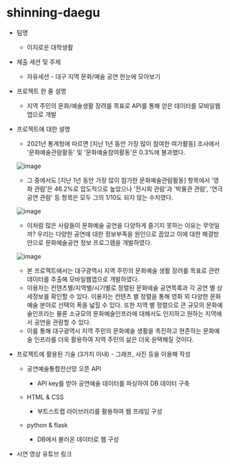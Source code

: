 # shinning-daegu
- 팀명
	- 이지로운 대학생활
  
- 제출 세션 및 주제
	- 자유세션 - 대구 지역 문화/예술 공연 한눈에 모아보기
  
- 프로젝트 한 줄 설명
	- 지역 주민의 문화/예술생활 장려를 목표로 API를 통해 얻은 데이터를 모바일웹앱으로 개발
  
- 프로젝트에 대한 설명
	- 2021년 통계청에 따르면 [지난 1년 동안 가장 많이 참여한 여가활동] 조사에서 '문화예술관람활동' 및 '문화예술참여활동'은 0.3%에 불과했다.

	![image](https://user-images.githubusercontent.com/93438663/192116528-f05831dd-20da-4e7e-a8cb-d7644b1020a9.png)

	- 그 중에서도 [지난 1년 동안 가장 많이 참가한 문화예술관람활동] 항목에서 '영화 관람'은 46.2%로 압도적으로 높았으나 
	'전시회 관람'과 '박물관 관람', '연극 공연 관람' 등 항목은 모두 그의 1/10도 되지 않는 수치였다. 
	
	![image](https://user-images.githubusercontent.com/93438663/192116676-55a23112-119d-4ef3-a0e4-ae9d28029ffe.png)

  	- 이처럼 많은 사람들이 문화예술 공연을 다양하게 즐기지 못하는 이유는 무엇일까? 우리는 다양한 공연에 대한 정보부족을 원인으로 꼽았고 이에 대한 해결방안으로 문화예술공연 정보 프로그램을 개발하였다.
	
	![image](https://user-images.githubusercontent.com/93438663/192116544-c451cfad-3f47-492c-814d-96ffe4ff2a7f.png)


  	- 본 프로젝트에서는 대구광역시 지역 주민의 문화예술 생활 장려를 목표로 관련 데이터를 추출해 모바일웹앱으로 개발하였다.
  	- 이용자는 컨텐츠별/지역별/시기별로 정렬된 문화에술 공연목록과 각 공연 별 상세정보를 확인할 수 있다. 이용자는 컨텐츠 별 정렬을 통해 영화 외 다양한 문화예술 분야로 선택의 폭을 넓힐 수 있다. 또한 지역 별 정렬으로 큰 규모의 문화예술인프라는 물론 소규모의 문화예술인프라에 대해서도 인지하고 원하는 지역에서 공연을 관람할 수 있다.
  	- 이를 통해 대구광역시 지역 주민의 문화예술 생활을 촉진하고 현존하는 문화예술 인프라를 더욱 활용하여 지역 주민의 삶은 더욱 윤택해질 것이다.

- 프로젝트에 활용된 기술 (3가지 이내) - 그래프, 사진 등을 이용해 작성
	
	- 공연예술통합전산망 오픈 API	
		- API key를 받아 공연예술 데이터를 파싱하여 DB 데이터 구축
	
	- HTML & CSS
		- 부트스트랩 라이브러리를 활용하여 웹 프레임 구성
	
	- python & flask
		- DB에서 불러온 데이터로 웹 구성
    
- 시연 영상
	유튜브 링크
